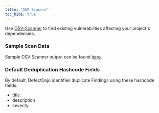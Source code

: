 ```yaml
---
title: "OSV Scanner"
toc_hide: true
---
```

Use [OSV-Scanner](https://github.com/google/osv-scanner) to find existing vulnerabilities affecting your project's dependencies.

### Sample Scan Data
Sample OSV Scanner output can be found [here](https://github.com/DefectDojo/django-DefectDojo/tree/master/unittests/scans/osv_scanner).

### Default Deduplication Hashcode Fields
By default, DefectDojo identifies duplicate Findings using these hashcode fields:

- title
- description
- severity
